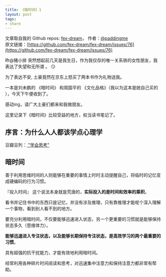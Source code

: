 ```yaml
---
title: 《暗时间》1
layout: post
tags:
- share
---
```



 文章取自我的 Github  repos: [fex-dream](https://github.com/paddingme/fex-dream)， 作者：[@paddingme](http://padding.me/about.html)    
原文链接：[https://github.com/fex-dream/fex-dream/issues/76](https://github.com/fex-dream/fex-dream/issues/76)

昨@猪小排 突然想起前几天是我生日，作为我仅存的唯一关系铁的女性朋友，我表达了失望和无所谓 。 :smirk: 

为了表达不安, 土豪竟然在京东上怒买了两本书作为礼物送我。

一本是刘未鹏的 《暗时间》 和周国平的 《文化品格》（我以为这本是她自己买的 ），今天下午便收到了。

感动ing，请广大土豪们都来和我做朋友。

这里记录下《暗时间》比较受益的地方，权当读书笔记了。

## 序言：为什么人人都该学点心理学
 
豆瓣豆列：[ "学会思考"](http://www.douban.com/doulist/127649/)


## 暗时间

善于利用思维时间的人则能够在重要的事情上时时主动提醒自己，将临时的记忆变成硬编码的行为习惯。


『投入时间』 这个说法本身就是荒唐的，**实际投入的是时间和效率的乘积**。


看书并记住书中的东西只是记忆，并没有涉及推理，只有靠推理才能呢个深入理解一个事物，看到别人看不到的地方。


要充分利用暗时间，不仅要能够迅速进入状态，另一个更重要的习惯就是能够保持状态多久（思维体力）。

**能够迅速进入专注状态，以及能够长期保持专注状态，是高效学习的两个最重要的习惯**。

具有超强的抗干扰能力，才能有效地利用暗时间。

经常利用各种碎片时间阅读和思考，对迅速集中注意力和保持注意力都非常有帮助。

